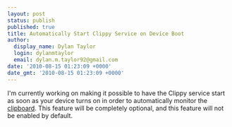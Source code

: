 ```yaml
---
layout: post
status: publish
published: true
title: Automatically Start Clippy Service on Device Boot
author:
  display_name: Dylan Taylor
  login: dylanmtaylor
  email: dylan.m.taylor92@gmail.com
date: '2010-08-15 01:23:09 +0000'
date_gmt: '2010-08-15 01:23:09 +0000'
---
```

<p>I'm currently working on making it possible to have the Clippy service start as soon as your device turns on in order to automatically monitor the <a class="zem_slink" title="Clipboard (software)" rel="wikipedia" href="http://en.wikipedia.org/wiki/Clipboard_%28software%29">clipboard</a>. This feature will be completely optional, and this feature will not be enabled by default.</p>
